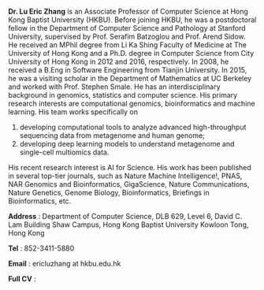 **Dr. Lu Eric Zhang** is an Associate Professor of Computer Science at Hong Kong Baptist University (HKBU). Before joining HKBU, he was a postdoctoral fellow in the Department of Computer Science and Pathology at Stanford University, supervised by Prof. Serafim Batzoglou and Prof. Arend Sidow. He received an MPhil degree from Li Ka Shing Faculty of Medicine at The University of Hong Kong and a Ph.D. degree in Computer Science from City University of Hong Kong in 2012 and 2016, respectively. In 2008, he received a B.Eng in Software Engineering from Tianjin University. In 2015, he was a visiting scholar in the Department of Mathematics at UC Berkeley and worked with Prof. Stephen Smale. He has an interdisciplinary background in genomics, statistics and computer science. His primary research interests are computational genomics, bioinformatics and machine learning. His team works specifically on 
1. developing computational tools to analyze advanced high-throughput sequencing data from metagenome and human genome; 
2. developing deep learning models to understand metagenome and single-cell multiomics data.

His recent research interest is AI for Science. His work has been published in several top-tier journals, such as Nature Machine Intelligence!, PNAS, NAR Genomics and Bioinformatics, GigaScience, Nature Communications, Nature Genetics, Genome Biology, Bioinformatics, Briefings in Bioinformatics, etc.

**Address** : Department of Computer Science, DLB 629, Level 6, David C. Lam Building Shaw Campus, 
            Hong Kong Baptist University Kowloon Tong, Hong Kong

**Tel** : 852-3411-5880    

**Email** : ericluzhang at hkbu.edu.hk

**Full CV** :
<a href="../assets/pdf/Dr_ZhangLu_C.V.pdf" target="_blank" rel="noopener noreferrer" > <i class="fa-solid fa-file-pdf"></i></a>
